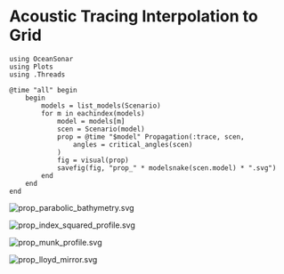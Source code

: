 # Acoustic Tracing Interpolation to Grid

```@example
using OceanSonar
using Plots
using .Threads

@time "all" begin
    begin
        models = list_models(Scenario)
        for m in eachindex(models)
            model = models[m]
            scen = Scenario(model)
            prop = @time "$model" Propagation(:trace, scen,
                angles = critical_angles(scen)
            )
            fig = visual(prop)
            savefig(fig, "prop_" * modelsnake(scen.model) * ".svg")
        end
    end
end
```

![prop_parabolic_bathymetry.svg](prop_parabolic_bathymetry.svg)

![prop_index_squared_profile.svg](prop_index_squared_profile.svg)

![prop_munk_profile.svg](prop_munk_profile.svg)

![prop_lloyd_mirror.svg](prop_lloyd_mirror.svg)
